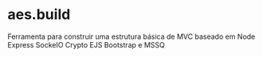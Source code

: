# aes.build
Ferramenta para construir uma estrutura básica de MVC baseado em Node Express SockeIO Crypto EJS Bootstrap e MSSQ
